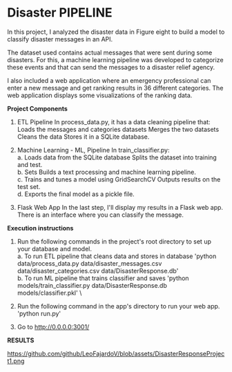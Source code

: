 # Disaster PIPELINE

In this project, I analyzed the disaster data in Figure eight to build a model to classify disaster messages in an API.

The dataset used contains actual messages that were sent during some disasters. For this, a machine learning pipeline was developed to categorize these events and that can send the messages to a disaster relief agency.

I also included a web application where an emergency professional can enter a new message and get ranking results in 36 different categories. The web application displays some visualizations of the ranking data.

**Project Components**

1. ETL Pipeline In process_data.py, it has a data cleaning pipeline that: Loads the messages and categories datasets Merges the two datasets Cleans the data Stores it in a SQLite database.

2. Machine Learning - ML, Pipeline In train_classifier.py: \
    a. Loads data from the SQLite database Splits the dataset into training and test. \
    b. Sets Builds a text processing and machine learning pipeline. \
    c. Trains and tunes a model using GridSearchCV Outputs results on the test set. \
    d. Exports the final model as a pickle file.

3. Flask Web App In the last step, I'll display my results in a Flask web app. There is an interface where you can classify the message.

**Execution instructions**

1. Run the following commands in the project's root directory to set up your database and model. \
    a. To run ETL pipeline that cleans data and stores in database 'python data/process_data.py data/disaster_messages.csv data/disaster_categories.csv data/DisasterResponse.db' \
    b. To run ML pipeline that trains classifier and saves 'python models/train_classifier.py data/DisasterResponse.db models/classifier.pkl' \

2. Run the following command in the app's directory to run your web app. 'python run.py'

3. Go to http://0.0.0.0:3001/

**RESULTS**

https://github.com/github/LeoFajardoV/blob/assets/DisasterResponseProject1.png


